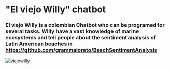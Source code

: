 # "El viejo Willy" chatbot 

### El viejo Willy is a colombian Chatbot who can be programed for several tasks. Willy have a vast knowledge of marine ecosystems and tell people about the sentiment analysis of Latin American beaches in https://github.com/grammaloreto/BeachSentimentAnalysis


![viejowilly](https://user-images.githubusercontent.com/91697343/157913570-eb311dff-ea2a-4c49-91e1-2b7edf27856d.PNG)



